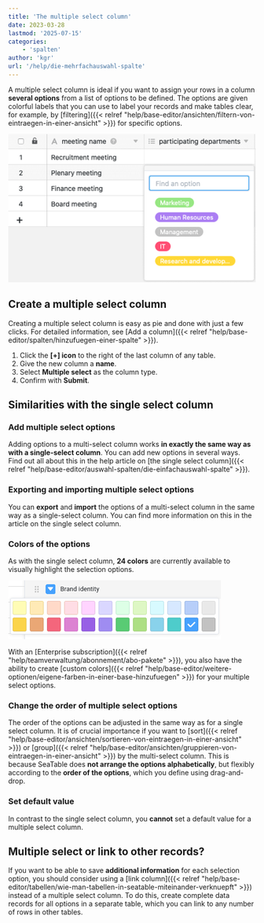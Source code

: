 ```yaml
---
title: 'The multiple select column'
date: 2023-03-28
lastmod: '2025-07-15'
categories:
    - 'spalten'
author: 'kgr'
url: '/help/die-mehrfachauswahl-spalte'
---
```


A multiple select column is ideal if you want to assign your rows in a column **several options** from a list of options to be defined. The options are given colorful labels that you can use to label your records and make tables clear, for example, by [filtering]({{< relref "help/base-editor/ansichten/filtern-von-eintraegen-in-einer-ansicht" >}}) for specific options.

![Example table with one multiple select column](images/example-table-multiple-select.png)

## Create a multiple select column

Creating a multiple select column is easy as pie and done with just a few clicks. For detailed information, see [Add a column]({{< relref "help/base-editor/spalten/hinzufuegen-einer-spalte" >}}).

1. Click the **\[+\] icon** to the right of the last column of any table.
2. Give the new column a **name**.
3. Select **Multiple select** as the column type.
4. Confirm with **Submit**.

## Similarities with the single select column

### Add multiple select options

Adding options to a multi-select column works **in exactly the same way as with a single-select column**. You can add new options in several ways. Find out all about this in the help article on [the single select column]({{< relref "help/base-editor/auswahl-spalten/die-einfachauswahl-spalte" >}}).

### Exporting and importing multiple select options

You can **export** and **import** the options of a multi-select column in the same way as a single-select column. You can find more information on this in the article on the single select column.

### Colors of the options

As with the single select column, **24 colors** are currently available to visually highlight the selection options.


![Colors of the single select column](images/farben-einfachauswahl.png)

With an [Enterprise subscription]({{< relref "help/teamverwaltung/abonnement/abo-pakete" >}}), you also have the ability to create [custom colors]({{< relref "help/base-editor/weitere-optionen/eigene-farben-in-einer-base-hinzufuegen" >}}) for your multiple select options.

### Change the order of multiple select options

The order of the options can be adjusted in the same way as for a single select column. It is of crucial importance if you want to [sort]({{< relref "help/base-editor/ansichten/sortieren-von-eintraegen-in-einer-ansicht" >}}) or [group]({{< relref "help/base-editor/ansichten/gruppieren-von-eintraegen-in-einer-ansicht" >}}) by the multi-select column. This is because SeaTable does **not arrange the options alphabetically**, but flexibly according to the **order of the options**, which you define using drag-and-drop.

### Set default value

In contrast to the single select column, you **cannot** set a default value for a multiple select column.

## Multiple select or link to other records?

If you want to be able to save **additional information** for each selection option, you should consider using a [link column]({{< relref "help/base-editor/tabellen/wie-man-tabellen-in-seatable-miteinander-verknuepft" >}}) instead of a multiple select column. To do this, create complete data records for all options in a separate table, which you can link to any number of rows in other tables.
